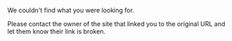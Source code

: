 
We couldn't find what you were looking for.

Please contact the owner of the site that linked you to the original URL and let them know their link is broken.
